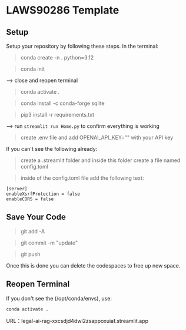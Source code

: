 # LAWS90286 Template

## Setup

Setup your repository by following these steps. In the terminal:

> conda create -n . python=3.12

> conda init

--> close and reopen terminal

> conda activate .

> conda install -c conda-forge sqlite

> pip3 install -r requirements.txt

--> run `streamlit run Home.py` to confirm everything is working

> create .env file and add OPENAI_API_KEY="" with your API key

If you can't see the following already:

> create a .streamlit folder and inside this folder create a file named config.toml

> inside of the config.toml file add the following text:

```
[server]
enableXsrfProtection = false
enableCORS = false
```

## Save Your Code

> git add -A

> git commit -m "update"

> git push

Once this is done you can delete the codespaces to free up new space.

## Reopen Terminal

If you don't see the (/opt/conda/envs), use:

`conda activate .`


URL：legal-ai-rag-xxcsdjd4dwl2zsappoxuiaf.streamlit.app